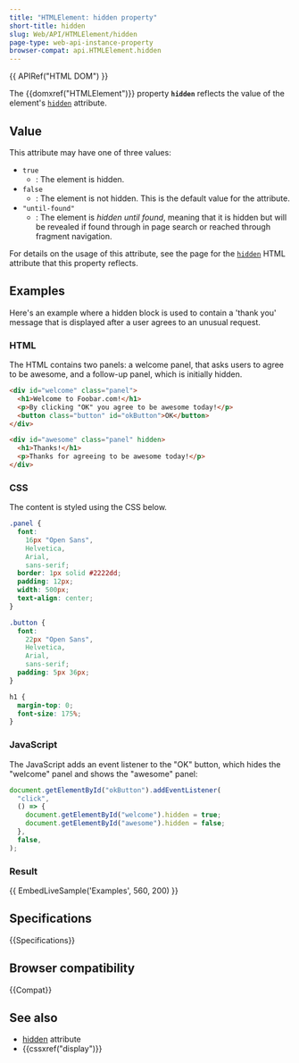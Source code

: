 ```yaml
---
title: "HTMLElement: hidden property"
short-title: hidden
slug: Web/API/HTMLElement/hidden
page-type: web-api-instance-property
browser-compat: api.HTMLElement.hidden
---
```


{{ APIRef("HTML DOM") }}

The {{domxref("HTMLElement")}} property **`hidden`** reflects the value of the element's [`hidden`](/en-US/docs/Web/HTML/Reference/Global_attributes/hidden) attribute.

## Value

This attribute may have one of three values:

- `true`
  - : The element is hidden.
- `false`
  - : The element is not hidden. This is the default value for the attribute.
- `"until-found"`
  - : The element is _hidden until found_, meaning that it is hidden but will be revealed if found through in page search or reached through fragment navigation.

For details on the usage of this attribute, see the page for the [`hidden`](/en-US/docs/Web/HTML/Reference/Global_attributes/hidden) HTML attribute that this property reflects.

## Examples

Here's an example where a hidden block is used to contain a 'thank you' message that is
displayed after a user agrees to an unusual request.

### HTML

The HTML contains two panels: a welcome panel, that asks users to agree to be awesome, and a follow-up panel, which is initially hidden.

```html
<div id="welcome" class="panel">
  <h1>Welcome to Foobar.com!</h1>
  <p>By clicking "OK" you agree to be awesome today!</p>
  <button class="button" id="okButton">OK</button>
</div>

<div id="awesome" class="panel" hidden>
  <h1>Thanks!</h1>
  <p>Thanks for agreeing to be awesome today!</p>
</div>
```

### CSS

The content is styled using the CSS below.

```css
.panel {
  font:
    16px "Open Sans",
    Helvetica,
    Arial,
    sans-serif;
  border: 1px solid #2222dd;
  padding: 12px;
  width: 500px;
  text-align: center;
}

.button {
  font:
    22px "Open Sans",
    Helvetica,
    Arial,
    sans-serif;
  padding: 5px 36px;
}

h1 {
  margin-top: 0;
  font-size: 175%;
}
```

### JavaScript

The JavaScript adds an event listener to the "OK" button, which hides the "welcome" panel and shows the "awesome" panel:

```js
document.getElementById("okButton").addEventListener(
  "click",
  () => {
    document.getElementById("welcome").hidden = true;
    document.getElementById("awesome").hidden = false;
  },
  false,
);
```

### Result

{{ EmbedLiveSample('Examples', 560, 200) }}

## Specifications

{{Specifications}}

## Browser compatibility

{{Compat}}

## See also

- [hidden](/en-US/docs/Web/HTML/Reference/Global_attributes/hidden) attribute
- {{cssxref("display")}}
